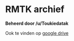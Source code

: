 # RMTK archief
**Beheerd door /u/Toukiedatak**

Ook te vinden op [google drive](https://drive.google.com/drive/u/6/folders/1QQFEz3YciEjuLPud-SXwWEDmFlN9B3WW)

